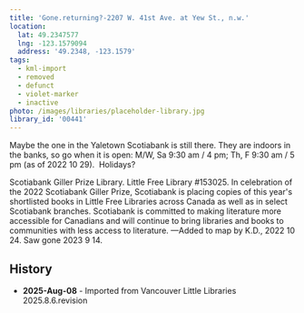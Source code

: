 ```yaml
---
title: 'Gone.returning?-2207 W. 41st Ave. at Yew St., n.w.'
location:
  lat: 49.2347577
  lng: -123.1579094
  address: '49.2348, -123.1579'
tags:
  - kml-import
  - removed
  - defunct
  - violet-marker
  - inactive
photo: /images/libraries/placeholder-library.jpg
library_id: '00441'
---
```

Maybe the one in the Yaletown Scotiabank is still there.
They are indoors in the banks, so go when it is open: 
M/W, Sa 9:30 am / 4 pm; Th, F 9:30 am / 5 pm
 (as of 2022 10 29).  Holidays?

Scotiabank Giller Prize Library. 
Little Free Library #153025. 
In celebration of the 2022 Scotiabank Giller Prize, Scotiabank is placing copies of this year's shortlisted books in Little Free Libraries across Canada as well as in select Scotiabank branches. Scotiabank is committed to making literature more accessible for Canadians and will continue to bring libraries and books to communities with less access to literature.
—Added to map by K.D., 2022 10 24.
Saw gone 2023 9 14.

## History
- **2025-Aug-08** - Imported from Vancouver Little Libraries 2025.8.6.revision
